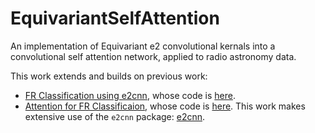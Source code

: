 # EquivariantSelfAttention
An implementation of Equivariant e2 convolutional kernals into a convolutional self attention network, applied to radio astronomy data.


This work extends and builds on previous work:
 - [FR Classification using e2cnn](https://arxiv.org/pdf/2102.08252.pdf), whose code is [here](https://github.com/as595/E2CNNRadGal).
 - [Attention for FR Classificaion](https://arxiv.org/abs/2012.01248), whose code is [here](https://github.com/mb010/AstroAttention).
This work makes extensive use of the `e2cnn` package: [e2cnn](https://github.com/QUVA-Lab/e2cnn).
